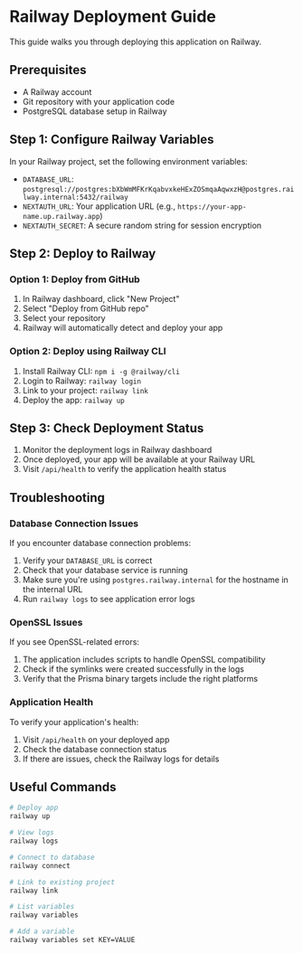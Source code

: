 # Railway Deployment Guide

This guide walks you through deploying this application on Railway.

## Prerequisites

- A Railway account
- Git repository with your application code
- PostgreSQL database setup in Railway

## Step 1: Configure Railway Variables

In your Railway project, set the following environment variables:

- `DATABASE_URL`: `postgresql://postgres:bXbWmMFKrKqabvxkeHExZOSmqaAqwxzH@postgres.railway.internal:5432/railway`
- `NEXTAUTH_URL`: Your application URL (e.g., `https://your-app-name.up.railway.app`)
- `NEXTAUTH_SECRET`: A secure random string for session encryption

## Step 2: Deploy to Railway

### Option 1: Deploy from GitHub

1. In Railway dashboard, click "New Project"
2. Select "Deploy from GitHub repo"
3. Select your repository
4. Railway will automatically detect and deploy your app

### Option 2: Deploy using Railway CLI

1. Install Railway CLI: `npm i -g @railway/cli`
2. Login to Railway: `railway login`
3. Link to your project: `railway link`
4. Deploy the app: `railway up`

## Step 3: Check Deployment Status

1. Monitor the deployment logs in Railway dashboard
2. Once deployed, your app will be available at your Railway URL
3. Visit `/api/health` to verify the application health status

## Troubleshooting

### Database Connection Issues

If you encounter database connection problems:

1. Verify your `DATABASE_URL` is correct
2. Check that your database service is running
3. Make sure you're using `postgres.railway.internal` for the hostname in the internal URL
4. Run `railway logs` to see application error logs

### OpenSSL Issues

If you see OpenSSL-related errors:

1. The application includes scripts to handle OpenSSL compatibility
2. Check if the symlinks were created successfully in the logs
3. Verify that the Prisma binary targets include the right platforms

### Application Health

To verify your application's health:

1. Visit `/api/health` on your deployed app
2. Check the database connection status
3. If there are issues, check the Railway logs for details

## Useful Commands

```bash
# Deploy app
railway up

# View logs
railway logs

# Connect to database
railway connect

# Link to existing project
railway link

# List variables
railway variables

# Add a variable
railway variables set KEY=VALUE
``` 